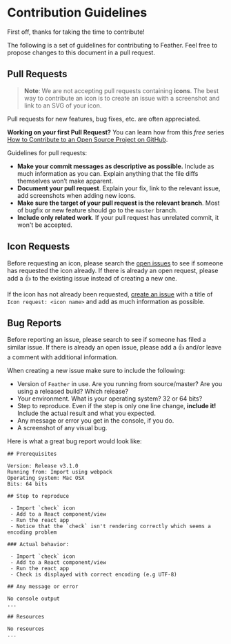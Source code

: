 # Contribution Guidelines

First off, thanks for taking the time to contribute!

The following is a set of guidelines for contributing to Feather. Feel free to propose changes to this document in a pull request.

## Pull Requests

> **Note**: We are not accepting pull requests containing **icons**. The best way to contribute an icon is to create an issue with a screenshot and link to an SVG of your icon.

Pull requests for new features, bug fixes, etc. are often appreciated.

**Working on your first Pull Request?** You can learn how from this *free* series
[How to Contribute to an Open Source Project on GitHub](https://egghead.io/courses/how-to-contribute-to-an-open-source-project-on-github).

Guidelines for pull requests:
- __Make your commit messages as descriptive as possible.__ Include as much information as you can. Explain anything that the file diffs themselves won’t make apparent.
- __Document your pull request__. Explain your fix, link to the relevant issue, add screenshots when adding new icons.
- __Make sure the target of your pull request is the relevant branch__. Most of bugfix or new feature should go to the `master` branch.
- __Include only related work__. If your pull request has unrelated commit, it won't be accepted.

## Icon Requests

Before requesting an icon, please search the [open issues](https://github.com/feathericons/feather/issues) to see if someone has requested the icon already. If there is already an open request, please add a :+1: to the existing issue instead of creating a new one.

If the icon has not already been requested, [create an issue](https://github.com/feathericons/feather/issues/new?title=Icon%20Request:) with a title of `Icon request: <icon name>` and add as much information as possible.

## Bug Reports

Before reporting an issue, please search to see if someone has filed a similar issue. If there is already an open issue, please add a :+1: and/or leave a comment with additional information.

When creating a new issue make sure to include the following:
- Version of `Feather` in use. Are you running from source/master? Are you using a released build? Which release?
- Your environment. What is your operating system? 32 or 64 bits?
- Step to reproduce. Even if the step is only one line change, __include it!__ Include the actual result and what you expected.
- Any message or error you get in the console, if you do.
- A screenshot of any visual bug.

Here is what a great bug report would look like:

```
## Prerequisites

Version: Release v3.1.0
Running from: Import using webpack
Operating system: Mac OSX
Bits: 64 bits

## Step to reproduce

 - Import `check` icon
 - Add to a React component/view
 - Run the react app
 - Notice that the `check` isn't rendering correctly which seems a encoding problem
 
### Actual behavior:

 - Import `check` icon
 - Add to a React component/view
 - Run the react app
 - Check is displayed with correct encoding (e.g UTF-8)

## Any message or error

No console output
...

## Resources

No resources
...
```
